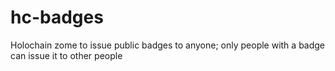 # hc-badges
Holochain zome to issue public badges to anyone; only people with a badge can issue it to other people 
